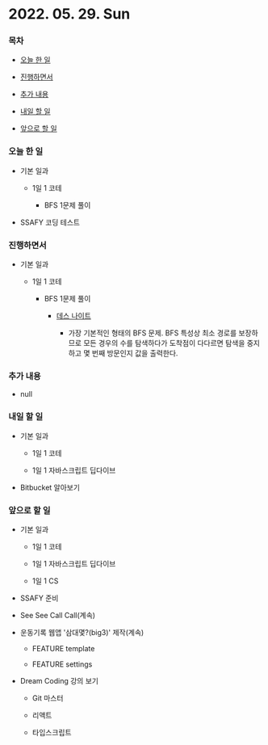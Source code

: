 # 2022. 05. 29. Sun

### 목차

- [오늘 한 일](#오늘-한-일)

- [진행하면서](#진행하면서)

- [추가 내용](#추가-내용)

- [내일 할 일](#내일-할-일)

- [앞으로 할 일](#앞으로-할-일)

### 오늘 한 일

- 기본 일과

  - 1일 1 코테

    - BFS 1문제 풀이

- SSAFY 코딩 테스트

### 진행하면서

- 기본 일과

  - 1일 1 코테

    - BFS 1문제 풀이

      - [데스 나이트](https://www.acmicpc.net/problem/16948)

        - 가장 기본적인 형태의 BFS 문제. BFS 특성상 최소 경로를 보장하므로 모든 경우의 수를 탐색하다가 도착점이 다다르면 탐색을 중지하고 몇 번째 방문인지 값을 출력한다.

### 추가 내용

- null

### 내일 할 일

- 기본 일과

  - 1일 1 코테

  - 1일 1 자바스크립트 딥다이브

- Bitbucket 알아보기

### 앞으로 할 일

- 기본 일과

  - 1일 1 코테

  - 1일 1 자바스크립트 딥다이브

  - 1일 1 CS

- SSAFY 준비

- See See Call Call(계속)

- 운동기록 웹앱 '삼대몇?(big3)' 제작(계속)

  - FEATURE template

  - FEATURE settings

- Dream Coding 강의 보기

  - Git 마스터

  - 리액트

  - 타입스크립트

<br><br>
